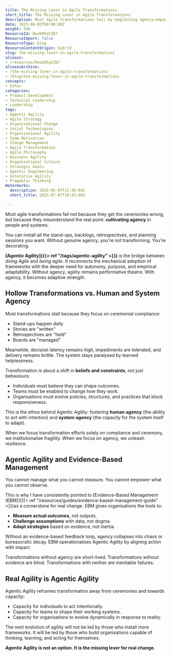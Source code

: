 ```yaml
---
title: The Missing Lever in Agile Transformations
short_title: The Missing Lever in Agile Transformations
description: Most agile transformations fail by neglecting agency—empowering people and systems to adapt—making true agility possible through autonomy, evidence, and continuous learning.
date: 2025-06-02T09:00:00Z
weight: 345
ResourceId: RevK05qtZD7
ResourceImport: false
ResourceType: blog
ResourceContentOrigin: hybrid
slug: the-missing-lever-in-agile-transformations
aliases:
- /resources/RevK05qtZD7
aliasesArchive:
- /the-missing-lever-in-agile-transformations
- /blog/the-missing-lever-in-agile-transformations
concepts:
- Ethos
categories:
- Product Development
- Technical Leadership
- Leadership
tags:
- Agentic Agility
- Agile Strategy
- Organisational Change
- Social Technologies
- Organisational Agility
- Team Motivation
- Change Management
- Agile Transformation
- Agile Philosophy
- Business Agility
- Organisational Culture
- Strategic Goals
- Agentic Engineering
- Enterprise Agility
- Pragmatic Thinking
Watermarks:
  description: 2025-05-07T12:49:04Z
  short_title: 2025-07-07T16:43:46Z

---
```

Most agile transformations fail not because they get the ceremonies wrong, but because they misunderstand the real point: **cultivating agency** in people and systems.

You can install all the stand-ups, backlogs, retrospectives, and planning sessions you want. Without genuine agency, you're not transforming. You're decorating.

**[Agentic Agility]({{< ref "/tags/agentic-agility" >}})** is the bridge between _doing Agile_ and _being agile_. It reconnects the mechanical adoption of frameworks with the deeper need for autonomy, purpose, and empirical adaptability. Without agency, agility remains performative theatre. With agency, it becomes adaptive strength.

## Hollow Transformations vs. Human and System Agency

Most transformations stall because they focus on ceremonial compliance:

- Stand-ups happen daily
- Stories are "written"
- Retrospectives are "held"
- Boards are "managed"

Meanwhile, decision latency remains high, impediments are tolerated, and delivery remains brittle. The system stays paralysed by learned helplessness.

Transformation is about a shift in **beliefs and constraints**, not just behaviours:

- Individuals must believe they can shape outcomes.
- Teams must be enabled to change how they work.
- Organisations must evolve policies, structures, and practices that block responsiveness.

This is the ethos behind Agentic Agility: fostering **human agency** (the ability to act with intention) and **system agency** (the capacity for the system itself to adapt).

When we focus transformation efforts solely on compliance and ceremony, we institutionalise fragility. When we focus on agency, we unleash resilience.

## Agentic Agility and Evidence-Based Management

You cannot manage what you cannot measure. You cannot empower what you cannot observe.

This is why I have consistently pointed to [Evidence-Based Management (EBM)]({{< ref "/resources/guides/evidence-based-management-guide" >}})as a cornerstone for real change. EBM gives organisations the tools to:

- **Measure actual outcomes**, not outputs.
- **Challenge assumptions** with data, not dogma.
- **Adapt strategies** based on evidence, not inertia.

Without an evidence-based feedback loop, agency collapses into chaos or bureaucratic decay. EBM operationalises Agentic Agility by aligning action with impact.

Transformations without agency are short-lived.
Transformations without evidence are blind.
Transformations with neither are inevitable failures.

## Real Agility is Agentic Agility

Agentic Agility reframes transformation away from ceremonies and towards capacity:

- Capacity for individuals to act intentionally.
- Capacity for teams to shape their working systems.
- Capacity for organisations to evolve dynamically in response to reality.

The next evolution of agility will not be led by those who install more frameworks. It will be led by those who build organisations capable of thinking, learning, and acting for themselves.

**Agentic Agility is not an option. It is the missing lever for real change.**
